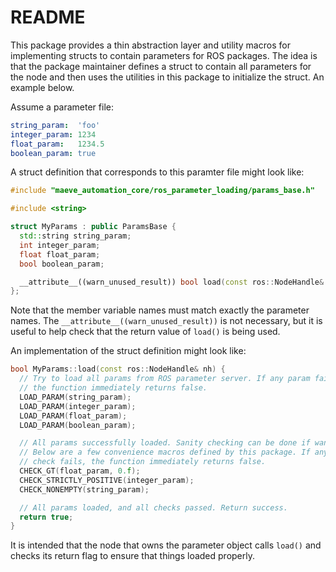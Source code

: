 # README #

This package provides a thin abstraction layer and utility macros for
implementing structs to contain parameters for ROS packages. The idea is that
the package maintainer defines a struct to contain all parameters for the node
and then uses the utilities in this package to initialize the struct. An
example below.

Assume a parameter file:

```yaml
string_param:  'foo'
integer_param: 1234
float_param:   1234.5
boolean_param: true
```

A struct definition that corresponds to this paramter file might look like:

```c++ 
#include "maeve_automation_core/ros_parameter_loading/params_base.h"

#include <string>

struct MyParams : public ParamsBase {
  std::string string_param;
  int integer_param;
  float float_param;
  bool boolean_param;

  __attribute__((warn_unused_result)) bool load(const ros::NodeHandle& nh) override;
};
```

Note that the member variable names must match exactly the parameter names. The
`__attribute__((warn_unused_result))` is not necessary, but it is useful to
help check that the return value of `load()` is being used.

An implementation of the struct definition might look like:

```c++
bool MyParams::load(const ros::NodeHandle& nh) {
  // Try to load all params from ROS parameter server. If any param fails,
  // the function immediately returns false.
  LOAD_PARAM(string_param);
  LOAD_PARAM(integer_param);
  LOAD_PARAM(float_param);
  LOAD_PARAM(boolean_param);

  // All params successfully loaded. Sanity checking can be done if wanted.
  // Below are a few convenience macros defined by this package. If any
  // check fails, the function immediately returns false.
  CHECK_GT(float_param, 0.f);
  CHECK_STRICTLY_POSITIVE(integer_param);
  CHECK_NONEMPTY(string_param);

  // All params loaded, and all checks passed. Return success.
  return true;
}
```

It is intended that the node that owns the parameter object calls `load()` and
checks its return flag to ensure that things loaded properly.
